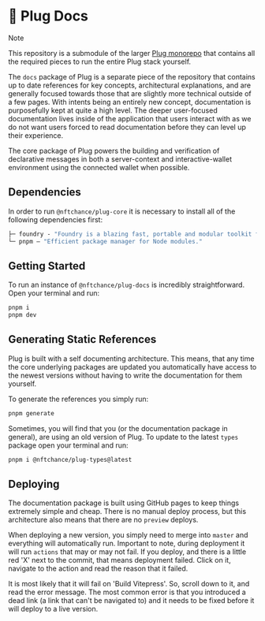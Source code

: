 # 🔌 Plug Docs

> [!NOTE]
> This repository is a submodule of the larger [Plug monorepo](https://github.com/nftchance/plug) that contains all the required pieces to run the entire Plug stack yourself.

The `docs` package of Plug is a separate piece of the repository that contains up to date references for key concepts, architectural explanations, and are generally focused towards those that are slightly more technical outside of a few pages. With intents being an entirely new concept, documentation is purposefully kept at quite a high level. The deeper user-focused documentation lives inside of the application that users interact with as we do not want users forced to read documentation before they can level up their experience.

The core package of Plug powers the building and verification of declarative messages in both a server-context and interactive-wallet environment using the connected wallet when possible.

## Dependencies

In order to run `@nftchance/plug-core` it is necessary to install all of the following dependencies first:

```ml
├─ foundry - "Foundry is a blazing fast, portable and modular toolkit for Ethereum application."
└─ pnpm — "Efficient package manager for Node modules."
```

## Getting Started

To run an instance of `@nftchance/plug-docs` is incredibly straightforward. Open your terminal and run:

```bash
pnpm i
pnpm dev
```

## Generating Static References

Plug is built with a self documenting architecture. This means, that any time the core underlying packages are updated you automatically have access to the newest versions without having to write the documentation for them yourself.

To generate the references you simply run:

```bash
pnpm generate
```

Sometimes, you will find that you (or the documentation package in general), are using an old version of Plug. To update to the latest `types` package open your terminal and run:

```bash
pnpm i @nftchance/plug-types@latest
```

## Deploying

The documentation package is built using GitHub pages to keep things extremely simple and cheap. There is no manual deploy process, but this architecture also means that there are no `preview` deploys.

When deploying a new version, you simply need to merge into `master` and everything will automatically run. Important to note, during deployment it will run `actions` that may or may not fail. If you deploy, and there is a little red 'X' next to the commit, that means deployment failed. Click on it, navigate to the action and read the reason that it failed.

It is most likely that it will fail on 'Build Vitepress'. So, scroll down to it, and read the error message. The most common error is that you introduced a dead link (a link that can't be navigated to) and it needs to be fixed before it will deploy to a live version.
